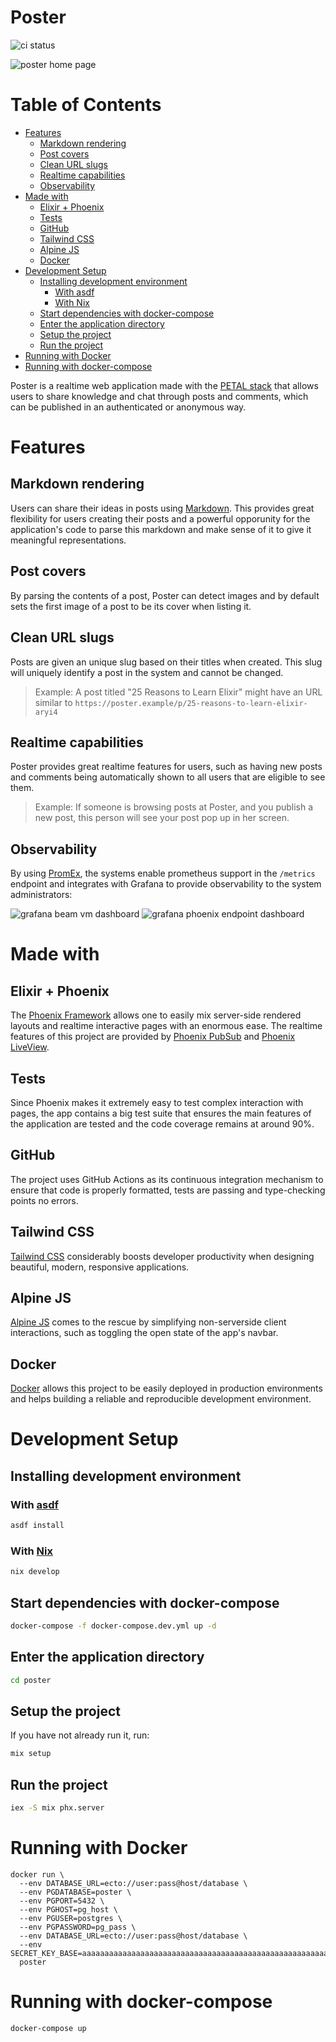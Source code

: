 # Poster
![ci status](https://github.com/arcticlimer/poster/actions/workflows/ci.yml/badge.svg)

![poster home page](./.github/img/poster_home.png)

# Table of Contents
- [Features](#features)
  * [Markdown rendering](#markdown-rendering)
  * [Post covers](#post-covers)
  * [Clean URL slugs](#clean-url-slugs)
  * [Realtime capabilities](#realtime-capabilities)
  * [Observability](#observability)
- [Made with](#made-with)
  * [Elixir + Phoenix](#elixir---phoenix)
  * [Tests](#tests)
  * [GitHub](#github)
  * [Tailwind CSS](#tailwind-css)
  * [Alpine JS](#alpine-js)
  * [Docker](#docker)
- [Development Setup](#development-setup)
  * [Installing development environment](#installing-development-environment)
    + [With asdf](#with--asdf--https---asdf-vmcom-)
    + [With Nix](#with--nix--https---nixosorg-downloadhtml-)
  * [Start dependencies with docker-compose](#start-dependencies-with-docker-compose)
  * [Enter the application directory](#enter-the-application-directory)
  * [Setup the project](#setup-the-project)
  * [Run the project](#run-the-project)
- [Running with Docker](#running-with-docker)
- [Running with docker-compose](#running-with-docker-compose)

Poster is a realtime web application made with the [PETAL
stack](https://thinkingelixir.com/petal-stack-in-elixir/) that allows users to
share knowledge and chat through posts and comments, which can be published in
an authenticated or anonymous way.

# Features
## Markdown rendering
Users can share their ideas in posts using [Markdown](https://commonmark.org/).
This provides great flexibility for users creating their posts and a powerful
opporunity for the application's code to parse this markdown and make sense of it
to give it meaningful representations.

## Post covers
By parsing the contents of a post, Poster can detect images and by default sets
the first image of a post to be its cover when listing it.

## Clean URL slugs
Posts are given an unique slug based on their titles when created. This slug
will uniquely identify a post in the system and cannot be changed.
> Example: A post titled "25 Reasons to Learn Elixir" might have an URL similar
> to `https://poster.example/p/25-reasons-to-learn-elixir-aryi4`

## Realtime capabilities
Poster provides great realtime features for users, such as having new posts and
comments being automatically shown to all users that are eligible to see them.

> Example: If someone is browsing posts at Poster, and you publish a new
> post, this person will see your post pop up in her screen.

## Observability

By using [PromEx](https://github.com/akoutmos/prom_ex), the systems enable
prometheus support in the `/metrics` endpoint and integrates with Grafana to
provide observability to the system administrators:

![grafana beam vm dashboard](./.github/img/grafana_beam_dashboard.png)
![grafana phoenix endpoint dashboard](./.github/img/grafana_phoenix_dashboard.png)

# Made with
## Elixir + Phoenix
The [Phoenix Framework](https://www.phoenixframework.org/) allows one to easily
mix server-side rendered layouts and realtime interactive pages with an enormous
ease. The realtime features of this project are provided by [Phoenix
PubSub](https://hexdocs.pm/phoenix_pubsub/Phoenix.PubSub.html) and [Phoenix
LiveView](https://hexdocs.pm/phoenix_live_view/Phoenix.LiveView.html).

## Tests
Since Phoenix makes it extremely easy to test complex interaction with pages,
the app contains a big test suite that ensures the main features of the
application are tested and the code coverage remains at around 90%.

## GitHub
The project uses GitHub Actions as its continuous integration mechanism to
ensure that code is properly formatted, tests are passing and type-checking
points no errors.

## Tailwind CSS
[Tailwind CSS](https://tailwindcss.com/) considerably boosts developer
productivity when designing beautiful, modern, responsive applications.

## Alpine JS
[Alpine JS](https://tailwindcss.com/) comes to the rescue by simplifying
non-serverside client interactions, such as toggling the open state of the app's navbar.

## Docker
[Docker](https://www.docker.com/) allows this project to be easily deployed in
production environments and helps building a reliable and reproducible
development environment.

# Development Setup

## Installing development environment
### With [asdf](https://asdf-vm.com)
```sh
asdf install
```

### With [Nix](https://nixos.org/download.html)
```sh
nix develop
```

## Start dependencies with docker-compose
```sh
docker-compose -f docker-compose.dev.yml up -d
```

## Enter the application directory
```sh
cd poster
```

## Setup the project
If you have not already run it, run:
```sh
mix setup
```

## Run the project
```sh
iex -S mix phx.server
```

# Running with Docker
```
docker run \
  --env DATABASE_URL=ecto://user:pass@host/database \
  --env PGDATABASE=poster \
  --env PGPORT=5432 \
  --env PGHOST=pg_host \
  --env PGUSER=postgres \
  --env PGPASSWORD=pg_pass \
  --env DATABASE_URL=ecto://user:pass@host/database \
  --env SECRET_KEY_BASE=aaaaaaaaaaaaaaaaaaaaaaaaaaaaaaaaaaaaaaaaaaaaaaaaaaaaaaaaaaaaaaaaaaaaaaaaaaaaaa
  poster
```

# Running with docker-compose
```
docker-compose up
```
